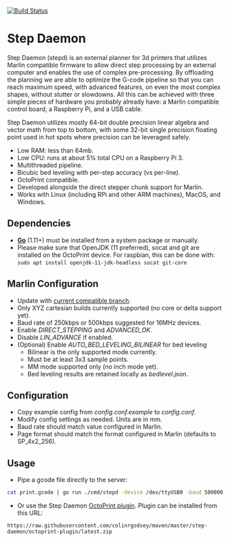 [![Build Status](https://travis-ci.com/colinrgodsey/step-daemon.svg?branch=master)](https://travis-ci.com/colinrgodsey/step-daemon)

# Step Daemon #

Step Daemon (stepd) is an external planner for 3d printers that utilizes Marlin 
compatible firmware to allow direct step processing by an external computer and 
enables the use of complex pre-processing. By offloading the planning we are able 
to optimize the G-code pipeline so that you can reach maximum speed, with advanced 
features, on even the most complex shapes, without stutter or slowdowns. 
All this can be achieved with three simple pieces of hardware you probably 
already have: a Marlin compatible control board, a Raspberry Pi, and a USB cable.

Step Daemon utilizes mostly 64-bit double precision linear algebra and vector 
math from top to bottom, with some 32-bit single precision floating point used 
in hot spots where precision can be leveraged safely.

* Low RAM: less than 64mb.
* Low CPU: runs at about 5% total CPU on a Raspberry Pi 3.
* Multithreaded pipeline.
* Bicubic bed leveling with per-step accuracy (vs per-line).
* OctoPrint compatible.
* Developed alongside the direct stepper chunk support for Marlin.
* Works with Linux (including RPi and other ARM machines), MacOS, and Windows.

## Dependencies ##

* **[Go](https://golang.org/)** (1.11+) must be installed from a system package or manually.
* Please make sure that OpenJDK (11 preferred), socat and git are installed on the OctoPrint device. For raspbian, this can be done with: ```sudo apt install openjdk-11-jdk-headless socat git-core```

## Marlin Configuration ##
* Update with [current compatible branch](https://github.com/MarlinFirmware/Marlin).
* Only XYZ cartesian builds currently supported (no core or delta support yet).
* Baud rate of 250kbps or 500kbps suggested for 16MHz devices.
* Enable *DIRECT_STEPPING* and *ADVANCED_OK*.
* Disable *LIN_ADVANCE* if enabled.
* (Optional) Enable *AUTO_BED_LEVELING_BILINEAR* for bed leveling
  * Bilinear is the only supported mode currently.
  * Must be at least 3x3 sample points.
  * MM mode supported only (no inch mode yet).
  * Bed leveling results are retained locally as *bedlevel.json*.

## Configuration ##
* Copy example config from *config.conf.example* to *config.conf*.
* Modify config settings as needed. Units are in mm.
* Baud rate should match value configured in Marlin.
* Page format should match the format configured in Marlin (defaults to SP_4x2_256).

## Usage ##

* Pipe a gcode file directly to the server:
```bash 
cat print.gcode | go run ./cmd/stepd -device /dev/ttyUSB0 -baud 500000 -config ./config.hjson | grep -v "ok"
```
* Or use the Step Daemon [OctoPrint plugin](https://github.com/colinrgodsey/step-daemon/tree/master/octoprint-plugin). 
Plugin can be installed from this URL:
```
https://raw.githubusercontent.com/colinrgodsey/maven/master/step-daemon/octoprint-plugin/latest.zip
```
